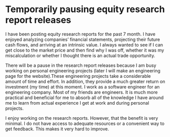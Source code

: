 # Temporarily pausing equity research report releases

I have been posting equity research reports for the past 7 month. I have enjoyed analyzing companies’ financial statements, projecting their future cash flows, and arriving at an intrinsic value. I always wanted to see if I can get close to the market price and then find why I was off, whether it was my miscalculation or whether I thought there is an actual trade opportunity.

There will be a pause in the research report releases because I am busy working on personal engineering projects (later I will make an engineering page for the website).These engineering projects take a considerable amount of time and effort. In addition, they provide a much greater return on investment (my time) at this moment. I work as a software engineer for an engineering company. Most of my friends are engineers. It is much more practical and beneficial for me to absorb all of the knowledge I have around me to learn from actual experience I get at work and during personal projects.

I enjoy working on the research reports. However, that the benefit is very minimal. I do not have access to adequate resources or a convenient way to get feedback. This makes it very hard to improve.
